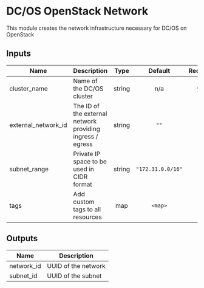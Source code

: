 DC/OS OpenStack Network
=======================
This module creates the network infrastructure necessary for DC/OS
on OpenStack

## Inputs

| Name | Description | Type | Default | Required |
|------|-------------|:----:|:-----:|:-----:|
| cluster\_name | Name of the DC/OS cluster | string | n/a | yes |
| external\_network\_id | The ID of the external network providing ingress / egress | string | `""` | no |
| subnet\_range | Private IP space to be used in CIDR format | string | `"172.31.0.0/16"` | no |
| tags | Add custom tags to all resources | map | `<map>` | no |

## Outputs

| Name | Description |
|------|-------------|
| network\_id | UUID of the network |
| subnet\_id | UUID of the subnet |

